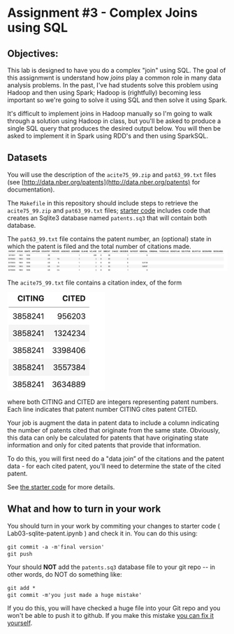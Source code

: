 # Assignment #3 - Complex Joins using SQL

## Objectives:

This lab is designed to have you do a complex "join" using SQL. The goal of this assignmwnt is understand how *joins* play a common role in many data analysis problems. In the past, I've had students solve this problem using Hadoop and then using Spark;
Hadoop is (rightfully) becoming less important so we're going to solve it using SQL and then solve it using Spark.

It's difficult to implement joins in Hadoop manually
so I'm going to walk through a solution using Hadoop in class, 
but you'll be asked to produce a single SQL query that produces 
the desired output below. You will then be asked to implement it in Spark using RDD's and then using SparkSQL.

## Datasets

You will use the description of the
`acite75_99.zip` and `pat63_99.txt` files (see
[http://data.nber.org/patents](http://data.nber.org/patents) for documentation).

The `Makefile` in this repository should include steps to retrieve the `acite75_99.zip`
and `pat63_99.txt` files; [starter code](Lab03-sqlite-patent.ipynb) includes
code that creates an Sqlite3 database named `patents.sq3` that will contain both database.

The `pat63_99.txt` file contains the patent number, an (optional)
state in which the patent is filed and the total number of citations
made.
![patents-example](patents-example.png)


The `acite75_99.txt` file contains a citation index, of the form

![citations-example](citations-example.png)

where both CITING and CITED are integers representing patent numbers. Each line
indicates that patent number CITING cites patent CITED.



Your job is augment the data in
patent data to include a column indicating the number of patents
  cited that originate from the same state. Obviously, this data can
  only be calculated for patents that have originating state information
  and only for cited patents that provide that information.

To do this, you will first need do a "data join” of the citations and the patent data - for each cited patent, you'll need to determine the state of the cited patent.

See [the starter code](Lab03-sqlite-patent.ipynb) for more details.

## What and how to turn in your work

You should turn in your work by commiting your changes to starter code ( Lab03-sqlite-patent.ipynb ) and check it in. You can do this using:
```
git commit -a -m'final version'
git push
```

Your should **NOT** add the `patents.sq3` database file to your git repo -- in other words,
do NOT do something like:
```
git add *
git commit -m'you just made a huge mistake'
```
If you do this, you will have checked a huge file into your Git repo and you won't be able
to push it to github. If you make this mistake [you can fix it yourself](https://medium.com/analytics-vidhya/tutorial-removing-large-files-from-git-78dbf4cf83a).
